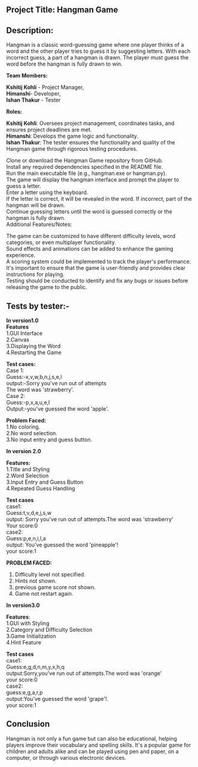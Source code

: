 ## **Project Title: Hangman Game<br />**

## Description:<br />
Hangman is a classic word-guessing game where one player thinks of a word and the other player tries to guess it by suggesting letters. With each incorrect guess, a part of a hangman is drawn. The player must guess the word before the hangman is fully drawn to win.<br /> 

**Team Members:<br />** 

**Kshitij Kohli** - Project Manager,<br /> 
**Himanshi**- Developer,<br /> 
**Ishan Thakur** - Tester<br /> 

**Roles:** <br />

**Kshitij Kohli**: Oversees project management, coordinates tasks, and ensures project deadlines are met.<br /> 
**Himanshi**: Develops the game logic and functionality.<br /> 
**Ishan Thakur**: The tester ensures the functionality and quality of the Hangman game through rigorous testing procedures.<br /> 

Clone or download the Hangman Game repository from GitHub.<br /> 
Install any required dependencies specified in the README file.<br /> 
Run the main executable file (e.g., hangman.exe or hangman.py).<br /> 
The game will display the hangman interface and prompt the player to guess a letter.<br /> 
Enter a letter using the keyboard.<br /> 
If the letter is correct, it will be revealed in the word. If incorrect, part of the hangman will be drawn.<br /> 
Continue guessing letters until the word is guessed correctly or the hangman is fully drawn.<br /> 
Additional Features/Notes:<br /> 

The game can be customized to have different difficulty levels, word categories, or even multiplayer functionality.<br /> 
Sound effects and animations can be added to enhance the gaming experience.<br /> 
A scoring system could be implemented to track the player's performance.<br /> 
It's important to ensure that the game is user-friendly and provides clear instructions for playing.<br /> 
Testing should be conducted to identify and fix any bugs or issues before releasing the game to the public. <br /> 


## **Tests by tester:-** <br /> 

**In version1.0** <br /> 
**Features**<br /> 
1.GUI Interface<br /> 
2.Canvas<br /> 
3.Displaying the Word <br /> 
4.Restarting the Game<br />

**Test cases:** <br /> 
Case 1:<br /> 
Guess:-x,v,w,b,n,j,s,e,l<br /> 
output:-Sorry you've run out of attempts<br /> 
       The word was 'strawberry'.<br /> 
Case 2:<br /> 
Guess:-p,x,a,u,e,l<br /> 
Output:-you've guessed the word 'apple'.<br /> 

**Problem Faced:** <br /> 
1.No coloring.<br /> 
2.No word selection.<br /> 
3.No input entry and guess button.<br /> 


**In version 2.0** <br />

**Features:** <br />
1.Title and Styling<br />
2.Word Selection<br />
3.Input Entry and Guess Button<br />
4.Repeated Guess Handling<br />

**Test cases** <br />
case1:<br />
Guess:t,v,d,e,j,s,w<br />
output: Sorry you've run out of attempts.The word was 'strawberry'<br />
Your score:0<br />
case2:<br />
Guess:p,e,n,i,l,a<br />
output: You've guessed the word 'pineapple'!<br />
your score:1<br />   


**PROBLEM FACED:** <br /> 
1. Difficulty level not specified.<br /> 
2. Hints not shown.<br /> 
3. previous game score not shown.<br />
4. Game not restart again.<br />

**In version3.0** <br />

**Features**:<br />
1.GUI with Styling<br />
2.Category and Difficulty Selection<br />
3.Game Initialization<br />
4.Hint Feature<br />

**Test cases**<br />
case1:<br />
Guess:e,g,d,n,m,y,x,h,q<br />
output:Sorry,you've run out of attempts.The word was 'orange'<br />
your score:0<br />
case2:<br />
guess:e,g,a,r,p<br />
output:You've guessed the word 'grape'!.<br />
your score:1<br />
   

## Conclusion 

Hangman is not only a fun game but can also be educational, helping players improve their vocabulary and spelling skills. It's a popular game for children and adults alike and can be played using pen and paper, on a computer, or through various electronic devices.<br /> 



